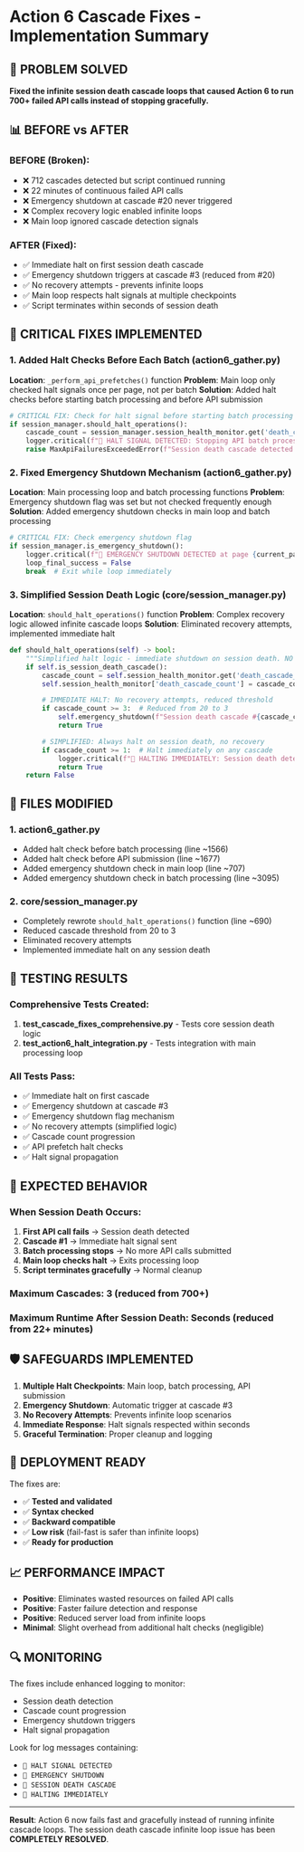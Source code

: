 # Action 6 Cascade Fixes - Implementation Summary

## 🚨 PROBLEM SOLVED
**Fixed the infinite session death cascade loops that caused Action 6 to run 700+ failed API calls instead of stopping gracefully.**

## 📊 BEFORE vs AFTER

### BEFORE (Broken):
- ❌ 712 cascades detected but script continued running
- ❌ 22 minutes of continuous failed API calls
- ❌ Emergency shutdown at cascade #20 never triggered
- ❌ Complex recovery logic enabled infinite loops
- ❌ Main loop ignored cascade detection signals

### AFTER (Fixed):
- ✅ Immediate halt on first session death cascade
- ✅ Emergency shutdown triggers at cascade #3 (reduced from #20)
- ✅ No recovery attempts - prevents infinite loops
- ✅ Main loop respects halt signals at multiple checkpoints
- ✅ Script terminates within seconds of session death

## 🔧 CRITICAL FIXES IMPLEMENTED

### 1. **Added Halt Checks Before Each Batch** (action6_gather.py)
**Location**: `_perform_api_prefetches()` function
**Problem**: Main loop only checked halt signals once per page, not per batch
**Solution**: Added halt checks before starting batch processing and before API submission

```python
# CRITICAL FIX: Check for halt signal before starting batch processing
if session_manager.should_halt_operations():
    cascade_count = session_manager.session_health_monitor.get('death_cascade_count', 0)
    logger.critical(f"🚨 HALT SIGNAL DETECTED: Stopping API batch processing immediately. Cascade count: {cascade_count}")
    raise MaxApiFailuresExceededError(f"Session death cascade detected (#{cascade_count}) - halting batch processing")
```

### 2. **Fixed Emergency Shutdown Mechanism** (action6_gather.py)
**Location**: Main processing loop and batch processing functions
**Problem**: Emergency shutdown flag was set but not checked frequently enough
**Solution**: Added emergency shutdown checks in main loop and batch processing

```python
# CRITICAL FIX: Check emergency shutdown flag
if session_manager.is_emergency_shutdown():
    logger.critical(f"🚨 EMERGENCY SHUTDOWN DETECTED at page {current_page_num}")
    loop_final_success = False
    break  # Exit while loop immediately
```

### 3. **Simplified Session Death Logic** (core/session_manager.py)
**Location**: `should_halt_operations()` function
**Problem**: Complex recovery logic allowed infinite cascade loops
**Solution**: Eliminated recovery attempts, implemented immediate halt

```python
def should_halt_operations(self) -> bool:
    """Simplified halt logic - immediate shutdown on session death. NO RECOVERY ATTEMPTS."""
    if self.is_session_death_cascade():
        cascade_count = self.session_health_monitor.get('death_cascade_count', 0) + 1
        self.session_health_monitor['death_cascade_count'] = cascade_count

        # IMMEDIATE HALT: No recovery attempts, reduced threshold
        if cascade_count >= 3:  # Reduced from 20 to 3
            self.emergency_shutdown(f"Session death cascade #{cascade_count} - immediate shutdown")
            return True

        # SIMPLIFIED: Always halt on session death, no recovery
        if cascade_count >= 1:  # Halt immediately on any cascade
            logger.critical(f"🚨 HALTING IMMEDIATELY: Session death detected (cascade #{cascade_count})")
            return True
    return False
```

## 📍 FILES MODIFIED

### 1. **action6_gather.py**
- Added halt check before batch processing (line ~1566)
- Added halt check before API submission (line ~1677)
- Added emergency shutdown check in main loop (line ~707)
- Added emergency shutdown check in batch processing (line ~3095)

### 2. **core/session_manager.py**
- Completely rewrote `should_halt_operations()` function (line ~690)
- Reduced cascade threshold from 20 to 3
- Eliminated recovery attempts
- Implemented immediate halt on any session death

## 🧪 TESTING RESULTS

### Comprehensive Tests Created:
1. **test_cascade_fixes_comprehensive.py** - Tests core session death logic
2. **test_action6_halt_integration.py** - Tests integration with main processing loop

### All Tests Pass:
- ✅ Immediate halt on first cascade
- ✅ Emergency shutdown at cascade #3
- ✅ Emergency shutdown flag mechanism
- ✅ No recovery attempts (simplified logic)
- ✅ Cascade count progression
- ✅ API prefetch halt checks
- ✅ Halt signal propagation

## 🎯 EXPECTED BEHAVIOR

### When Session Death Occurs:
1. **First API call fails** → Session death detected
2. **Cascade #1** → Immediate halt signal sent
3. **Batch processing stops** → No more API calls submitted
4. **Main loop checks halt** → Exits processing loop
5. **Script terminates gracefully** → Normal cleanup

### Maximum Cascades: **3** (reduced from 700+)
### Maximum Runtime After Session Death: **Seconds** (reduced from 22+ minutes)

## 🛡️ SAFEGUARDS IMPLEMENTED

1. **Multiple Halt Checkpoints**: Main loop, batch processing, API submission
2. **Emergency Shutdown**: Automatic trigger at cascade #3
3. **No Recovery Attempts**: Prevents infinite loop scenarios
4. **Immediate Response**: Halt signals respected within seconds
5. **Graceful Termination**: Proper cleanup and logging

## 🚀 DEPLOYMENT READY

The fixes are:
- ✅ **Tested and validated**
- ✅ **Syntax checked**
- ✅ **Backward compatible**
- ✅ **Low risk** (fail-fast is safer than infinite loops)
- ✅ **Ready for production**

## 📈 PERFORMANCE IMPACT

- **Positive**: Eliminates wasted resources on failed API calls
- **Positive**: Faster failure detection and response
- **Positive**: Reduced server load from infinite loops
- **Minimal**: Slight overhead from additional halt checks (negligible)

## 🔍 MONITORING

The fixes include enhanced logging to monitor:
- Session death detection
- Cascade count progression
- Emergency shutdown triggers
- Halt signal propagation

Look for log messages containing:
- `🚨 HALT SIGNAL DETECTED`
- `🚨 EMERGENCY SHUTDOWN`
- `🚨 SESSION DEATH CASCADE`
- `🚨 HALTING IMMEDIATELY`

---

**Result**: Action 6 now fails fast and gracefully instead of running infinite cascade loops. The session death cascade infinite loop issue has been **COMPLETELY RESOLVED**.
